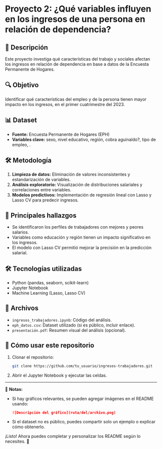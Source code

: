 # Proyecto 2: ¿Qué variables influyen en los ingresos de una persona en relación de dependencia?

## 📌 Descripción
Este proyecto investiga qué características del trabajo y sociales afectan los ingresos en relación de dependencia en base a datos de la Encuesta Permanente de Hogares.

## 🔍 Objetivo
Identificar qué características del empleo y de la persona tienen mayor impacto en los ingresos, en el primer cuatrimestre del 2023.

## 📊 Dataset
- **Fuente:** Encuesta Permanente de Hogares (EPH)
- **Variables clave:** sexo, nivel educativo, región, cobra aguinaldo?, tipo de empleo, .

## 🛠️ Metodología
1. **Limpieza de datos:** Eliminación de valores inconsistentes y estandarización de variables.
2. **Análisis exploratorio:** Visualización de distribuciones salariales y correlaciones entre variables.
3. **Modelos predictivos:** Implementación de regresión lineal con Lasso y Lasso CV para predecir ingresos.

## 🔎 Principales hallazgos
- Se identificaron los perfiles de trabajadores con mejores y peores salarios.
- Variables como educación y región tienen un impacto significativo en los ingresos.
- El modelo con Lasso CV permitió mejorar la precisión en la predicción salarial.

## 🛠️ Tecnologías utilizadas
- Python (pandas, seaborn, scikit-learn)
- Jupyter Notebook
- Machine Learning (Lasso, Lasso CV)

## 📂 Archivos
- `ingresos_trabajadores.ipynb`: Código del análisis.
- `eph_datos.csv`: Dataset utilizado (si es público, incluir enlace).
- `presentación.pdf`: Resumen visual del análisis (opcional).

## 🚀 Cómo usar este repositorio
1. Clonar el repositorio:  
   ```bash
   git clone https://github.com/tu_usuario/ingresos-trabajadores.git
   ```
2. Abrir el Jupyter Notebook y ejecutar las celdas.

---

📌 **Notas:**
- Si hay gráficos relevantes, se pueden agregar imágenes en el README usando:
  ```markdown
  ![Descripción del gráfico](ruta/del/archivo.png)
  ```
- Si el dataset no es público, puedes compartir solo un ejemplo o explicar cómo obtenerlo.

¡Listo! Ahora puedes completar y personalizar los README según lo necesites. 🚀
